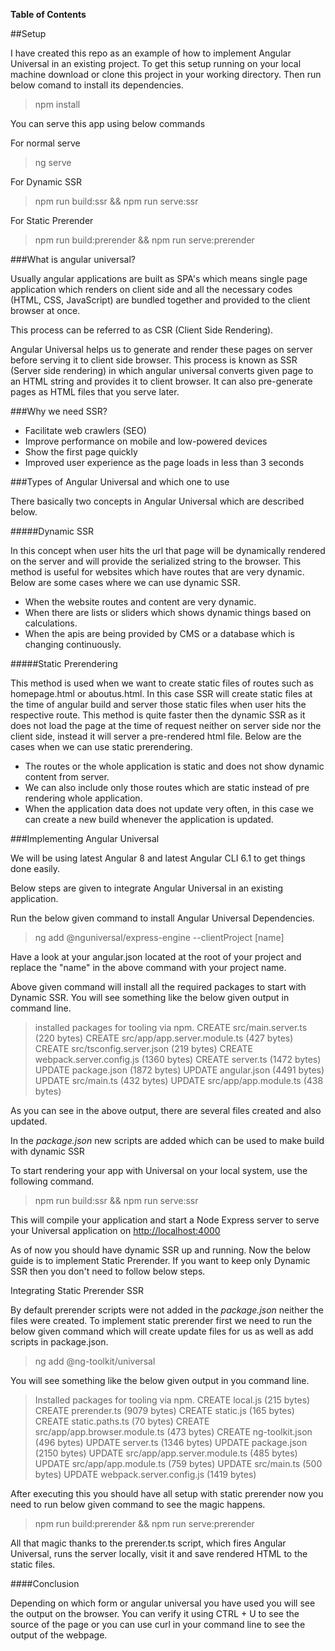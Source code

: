 **Table of Contents**

##Setup

I have created this repo as an example of how to implement Angular Universal in an existing project.
To get this setup running on your local machine download or clone this project in your working directory.
Then run below comand to install its dependencies.

> npm install

You can serve this app using below commands

For normal serve
> ng serve

For Dynamic SSR
> npm run build:ssr && npm run serve:ssr

For Static Prerender
> npm run build:prerender && npm run serve:prerender

###What is angular universal?

Usually angular applications are built as SPA&#39;s which means single page application which renders on client side and all the necessary codes (HTML, CSS, JavaScript) are bundled together and provided to the client browser at once.

This process can be referred to as CSR (Client Side Rendering).

Angular Universal helps us to generate and render these pages on server before serving it to client side browser. This process is known as SSR (Server side rendering) in which angular universal converts given page to an HTML string and provides it to client browser. It can also pre-generate pages as HTML files that you serve later.

###Why we need SSR?

- Facilitate web crawlers (SEO)
- Improve performance on mobile and low-powered devices
- Show the first page quickly
- Improved user experience as the page loads in less than 3 seconds


###Types of Angular Universal and which one to use

There basically two concepts in Angular Universal which are described below.

#####Dynamic SSR

In this concept when user hits the url that page will be dynamically rendered on the server and will provide the serialized string to the browser. This method is useful for websites which have routes that are very dynamic. Below are some cases where we can use dynamic SSR.

- When the website routes and content are very dynamic.
- When there are lists or sliders which shows dynamic things based on calculations.
- When the apis are being provided by CMS or a database which is changing continuously.

#####Static Prerendering

This method is used when we want to create static files of routes such as homepage.html or aboutus.html. In this case SSR will create static files at the time of angular build and server those static files when user hits the respective route. This method is quite faster then the dynamic SSR as it does not load the page at the time of request neither on server side nor the client side, instead it will server a pre-rendered html file. Below are the cases when we can use static prerendering.

- The routes or the whole application is static and does not show dynamic content from server.
- We can also include only those routes which are static instead of pre rendering whole application.
- When the application data does not update very often, in this case we can create a new build whenever the application is updated.



###Implementing Angular Universal

We will be using latest Angular 8 and latest Angular CLI 6.1 to get things done easily.

Below steps are given to integrate Angular Universal in an existing application.

Run the below given command to install Angular Universal Dependencies.

> ng add @nguniversal/express-engine --clientProject [name]

Have a look at your angular.json located at the root of your project and replace the &quot;name&quot; in the above command with your project name.

Above given command will install all the required packages to start with Dynamic SSR. You will see something like the below given output in command line.

> installed packages for tooling via npm.
CREATE src/main.server.ts (220 bytes)
CREATE src/app/app.server.module.ts (427 bytes)
CREATE src/tsconfig.server.json (219 bytes)
CREATE webpack.server.config.js (1360 bytes)
CREATE server.ts (1472 bytes)
UPDATE package.json (1872 bytes)
UPDATE angular.json (4491 bytes)
UPDATE src/main.ts (432 bytes)
UPDATE src/app/app.module.ts (438 bytes)

As you can see in the above output, there are several files created and also updated.

In the _package.json_ new scripts are added which can be used to make build with dynamic SSR

To start rendering your app with Universal on your local system, use the following command.

> npm run build:ssr &amp;&amp; npm run serve:ssr

This will compile your application and start a Node Express server to serve your Universal application on [http://localhost:4000](http://localhost:4000)

As of now you should have dynamic SSR up and running. Now the below guide is to implement Static Prerender. If you want to keep only Dynamic SSR then you don&#39;t need to follow below steps.

Integrating Static Prerender SSR

By default prerender scripts were not added in the _package.json_ neither the files were created. To implement static prerender first we need to run the below given command which will create update files for us as well as add scripts in package.json.

> ng add @ng-toolkit/universal

You will see something like the below given output in you command line.

> Installed packages for tooling via npm.
CREATE local.js (215 bytes)
CREATE prerender.ts (9079 bytes)
CREATE static.js (165 bytes)
CREATE static.paths.ts (70 bytes)
CREATE src/app/app.browser.module.ts (473 bytes)
CREATE ng-toolkit.json (496 bytes)
UPDATE server.ts (1346 bytes)
UPDATE package.json (2150 bytes)
UPDATE src/app/app.server.module.ts (485 bytes)
UPDATE src/app/app.module.ts (759 bytes)
UPDATE src/main.ts (500 bytes)
UPDATE webpack.server.config.js (1419 bytes)

After executing this you should have all setup with static prerender now you need to run below given command to see the magic happens.

> npm run build:prerender &amp;&amp; npm run serve:prerender

All that magic thanks to the prerender.ts script, which fires Angular Universal, runs the server locally, visit it and save rendered HTML to the static files.

####Conclusion

Depending on which form or angular universal you have used you will see the output on the browser. You can verify it using CTRL + U to see the source of the page or you can use curl in your command line to see the output of the webpage.